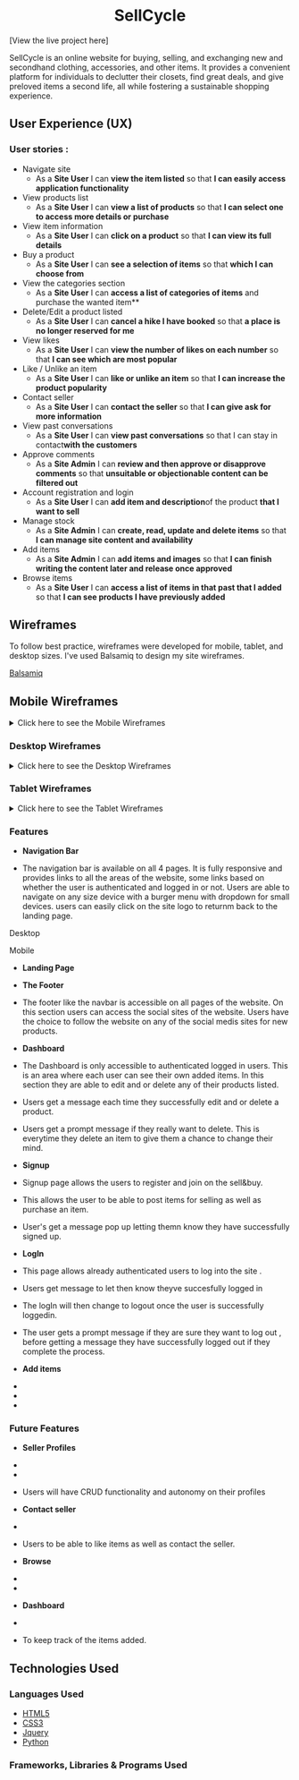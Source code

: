 <h1 align="center">SellCycle</h1>


[View the live project here]


SellCycle is an online website for buying, selling, and exchanging new and secondhand clothing, accessories, and other items. 
 It provides a convenient platform for individuals to declutter their closets, find great deals, and give preloved items a second life, all while fostering a sustainable shopping experience.

 ## User Experience (UX)

 ### User stories :

*  Navigate site
   - As a **Site User** I can **view the item listed** so that **I can easily access application functionality**
*  View products list
   - As a **Site User** I can **view a list of products** so that **I can select one to access more details or purchase**
*  View item information
   - As a **Site User** I can **click on a product** so that **I can view its full details**
*  Buy a product
   - As a **Site User** I can **see a selection of items** so that **which I can choose from**
*  View the categories section
   - As a **Site User** I can **access a list of categories of items** and purchase the wanted item**
*  Delete/Edit a product listed
   - As a **Site User** I can **cancel a hike I have booked** so that **a place is no longer reserved for me**
*  View likes
   - As a **Site User** I can **view the number of likes on each number** so that **I can see which are most popular**
*  Like / Unlike an item
   - As a **Site User** I can **like or unlike an item** so that **I can increase the product popularity**
*  Contact seller
   - As a **Site User** I can **contact the seller** so that **I can give ask for more information**
*  View past conversations
   - As a **Site User** I can **view past conversations** so that I can stay in contact**with the customers**
*  Approve comments
   - As a **Site Admin** I can **review and then approve or disapprove comments** so that **unsuitable or objectionable content can be filtered out**
*  Account registration and login
   - As a **Site User** I can **add item and description**of the product  **that I want to sell**
*  Manage stock
   - As a **Site Admin** I can **create, read, update and delete items** so that **I can manage site content and  availability**
*  Add items 
   - As a **Site Admin** I can **add items and images** so that **I can finish writing the content later and release once approved**
* Browse items
  - As a **Site User** I can **access a list of items in that past that I added** so that **I can see products I have previously added**



## Wireframes

To follow best practice, wireframes were developed for mobile, tablet, and desktop sizes.
I've used Balsamiq to design my site wireframes.

[Balsamiq](https://balsamiq.com/wireframes) 
  
## Mobile Wireframes

<details>

<summary>
Click here to see the Mobile Wireframes
</summary>

</details>


### Desktop Wireframes

<details>

<summary>
Click here to see the Desktop Wireframes
</summary>

</details>

### Tablet Wireframes

<details>

<summary>
Click here to see the Tablet Wireframes
</summary>
</details>

###  Features


- **Navigation Bar**

 - The navigation bar is available on all 4 pages. It is fully responsive and provides links to all the areas of the website, some links based on whether the user is authenticated and logged in or not. Users are able to navigate on any size device with a burger menu with dropdown for small devices. users can easily click on the site logo to returnm back to the landing page.

  Desktop

  Mobile

- **Landing Page**


- **The Footer**

 - The footer like the navbar is accessible on all pages of the website. On this section users can access the social sites of the website. Users have the choice to follow the website on any of the social medis sites for new products.

- **Dashboard**

 - The Dashboard is only accessible to authenticated logged in users. This is an area where each user can see their own added items. In this section they are able to edit and or delete any of their products listed. 
 - Users get a message each time they successfully edit and or delete a product. 
 - Users get a prompt message if they really want to delete. This is everytime they delete an item to give them a chance to change their mind. 
 
- **Signup**

 - Signup page allows the users to register and join on the sell&buy. 
 - This allows the user to be able to post items for selling as well as purchase an item. 
 - User's get a message pop up letting themn know they have successfully signed up.

- **LogIn** 

 - This page allows already authenticated users to log into the site . 
 - Users get message to let then know theyve succesfully logged in 
 -  The logIn will then change to logout once the user is successfully loggedin.
 - The user gets a prompt message if they are sure they want to log out , before getting a message they have successfully logged out if they complete the process.

- **Add items**

 -
 -
 -


### Future Features

- **Seller Profiles**
  
 -
 -
 - Users will have CRUD functionality and autonomy on their profiles


- **Contact seller**

- 
- Users to be able to like items as well as contact the  seller. 

- **Browse**

 -
 -

- **Dashboard**
 - 
 - To keep track of the items added.

## Technologies Used

### Languages Used

-   [HTML5](https://en.wikipedia.org/wiki/HTML5)
-   [CSS3](https://en.wikipedia.org/wiki/Cascading_Style_Sheets)
-   [Jquery](https://jquery.com/)
-   [Python](https://www.python.org/)

### Frameworks, Libraries & Programs Used










